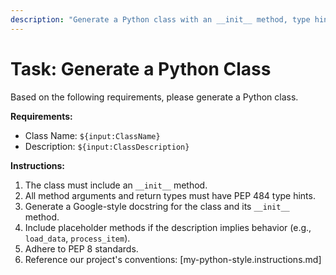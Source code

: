 ```yaml
---
description: "Generate a Python class with an __init__ method, type hints, and a docstring."
---
```

# Task: Generate a Python Class

Based on the following requirements, please generate a Python class.

**Requirements:**
- Class Name: `${input:ClassName}`
- Description: `${input:ClassDescription}`

**Instructions:**
1.  The class must include an `__init__` method.
2.  All method arguments and return types must have PEP 484 type hints.
3.  Generate a Google-style docstring for the class and its `__init__` method.
4.  Include placeholder methods if the description implies behavior (e.g., `load_data`, `process_item`).
5.  Adhere to PEP 8 standards.
6.  Reference our project's conventions: [my-python-style.instructions.md]
